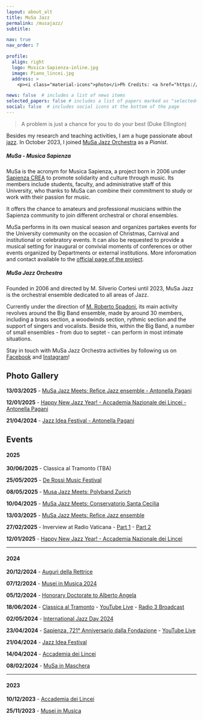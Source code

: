 ```yaml
---
layout: about_alt
title: MuSa Jazz
permalink: /musajazz/
subtitle:

nav: true
nav_order: 7

profile:
  align: right
  logo: Musica-Sapienza-inline.jpg
  image: Piano_lincei.jpg
  address: >
    <p><i class="material-icons">photo</i>Ph Credits: <a href="https://www.antonellapagani.it/portfolio-p">Antonella Pagani</a></p>

news: false  # includes a list of news items
selected_papers: false # includes a list of papers marked as "selected={true}"
social: false  # includes social icons at the bottom of the page
---
```


> A problem is just a chance for you to do your best
> (Duke Ellington)

Besides my research and teaching activities, I am a huge passionate about [jazz](https://en.wikipedia.org/wiki/Jazz).
In October 2023, I joined [MuSa Jazz Orchestra](https://sapienzacrea.web.uniroma1.it/musa-jazz) as a *Pianist*.


##### MuSa - Musica Sapienza

MuSa is the acronym for Musica Sapienza, a project born in 2006 under [Sapienza CREA](https://sapienzacrea.web.uniroma1.it/) to promote solidarity and culture through music. Its members include students, faculty, and administrative staff of this University, who thanks to MuSa can combine their commitment to study or work with their passion for music.

It offers the chance to amateurs and professional musicians within the Sapienza community to join different orchestral or choral ensembles.

MuSa performs in its own musical season and organizes partakes events for the University community on the occasion of Christmas, Carnival and institutional or celebratory events.
It can also be requested to provide a musical setting for inaugural or convivial moments of conferences or other events organized by Departments or external institutions.
More inforomation and contact available to the [official page of the project](https://sapienzacrea.web.uniroma1.it/musa).

##### MuSa Jazz Orchestra

Founded in 2006 and directed by M. Silverio Cortesi until 2023, MuSa Jazz is the orchestral ensemble dedicated to all areas of Jazz.

Currently under the direction of [M. Roberto Spadoni](https://www.robertospadoni.com/), its main activity revolves around the Big Band ensemble, made by around 30 members, including a brass section, a woodwinds section, rythmic section and the support of singers and vocalists.
Beside this, within the Big Band, a number of small ensembles - from duo to septet - can perform in most intimate situations.

Stay in touch with MuSa Jazz Orchestra activities by following us on [Facebook](https://www.facebook.com/profile.php?id=100063580660807) and [Instagram](https://www.instagram.com/musa_jazz_orchestra)!

## Photo Gallery

**13/03/2025** - [MuSa Jazz Meets: Refice Jazz ensemble - Antonella Pagani](https://www.antonellapagani.it/musa_jazz_meets-p30847)

**12/01/2025** - [Happy New Jazz Year! - Accademia Nazionale dei Lincei - Antonella Pagani](https://www.antonellapagani.it/musa_jazz_orchestra_happy_new_jazz_year-p30657)

**21/04/2024** - [Jazz Idea Festival - Antonella Pagani](https://www.antonellapagani.it/musa_jazz_orchestra-p29626)

## Events

#### 2025

**30/06/2025** - Classica al Tramonto (TBA)

**25/05/2025** - [De Rossi Music Festival](https://www.instagram.com/p/DJlvAe9Nccw/?utm_source=ig_web_copy_link&igsh=MzRlODBiNWFlZA==)

**08/05/2025** - [Musa Jazz Meets: Polyband Zurich](https://sapienzacrea.web.uniroma1.it/it/musa-jazz-meets-musa-jazz-orchestra-e-polyband-la-giornata-internazionale-del-jazz-8-maggio-2025)

**10/04/2025** - [MuSa Jazz Meets: Conservatorio Santa Cecilia](https://sapienzacrea.web.uniroma1.it/it/i-giovedi-della-musa-musa-jazz-meets-10-aprile-2025)

**13/03/2025** - [MuSa Jazz Meets: Refice Jazz ensemble](https://sapienzacrea.web.uniroma1.it/it/i-giovedi-della-musa-musa-jazz-meets-13-marzo-2025)

**27/02/2025** - Inverview at Radio Vaticana - [Part 1](https://www.vaticannews.va/it/podcast/radio-vaticana-musica/zoom/2025/02/zoom-27-02-2025.html) - [Part 2](https://www.vaticannews.va/it/podcast/radio-vaticana-musica/zoom/2025/02/zoom-28-02-2025.html)

**12/01/2025** - [Happy New Jazz Year! - Accademia Nazionale dei Lincei](http://www.villafarnesina.it/wp-content/uploads/2024/10/MuSa_2024.jpg)


------------

#### 2024

**20/12/2024** - [Auguri della Rettrice](https://news.uniroma1.it/node/11862)

**07/12/2024** - [Musei in Musica 2024](https://www.uniroma1.it/it/notizia/musei-musica-2024)

**05/12/2024** - [Honorary Doctorate to Alberto Angela](https://news.uniroma1.it/node/11805)

**18/06/2024** - [Classica al Tramonto](https://news.uniroma1.it/18062024_2100) - [YouTube Live](https://www.youtube.com/live/j01LP3yl5EQ) - [Radio 3 Broadcast](https://www.raiplaysound.it/audio/2024/11/Radio3-Suite---Il-Cartellone-del-12112024-ebb4c38a-0f55-4314-93a4-2e0181d06ebc.html)

**02/05/2024** - [International Jazz Day 2024](https://news.uniroma1.it/02052024_1830)

**23/04/2024** - [Sapienza, 721° Anniversario dalla Fondazione](https://news.uniroma1.it/23042024_1130) - [YouTube Live](https://www.youtube.com/watch?v=LYoBUfrygbk)

**21/04/2024** - [Jazz Idea Festival](https://conservatoriosantacecilia.it/evento/jazz-idea-2024-festival/)

**14/04/2024** - [Accademia dei Lincei](https://www.instagram.com/p/C5N2avPqEGz/?utm_source=ig_web_copy_link&igsh=MzRlODBiNWFlZA==)

**08/02/2024** - [MuSa in Maschera](https://www.sapienzacrea.uniroma1.it/node/5858)

------------

#### 2023

**10/12/2023** - [Accademia dei Lincei](https://www.instagram.com/p/C0i3QJKtlIa/?utm_source=ig_web_copy_link&igsh=MzRlODBiNWFlZA==)

**25/11/2023** - [Musei in Musica](https://www.uniroma1.it/it/notizia/musei-musica-2023#:~:text=Sabato%2025%20novembre%202023%20torna,organizzativo%20di%20Z%C3%A8tema%20progetto%20cultura.)


